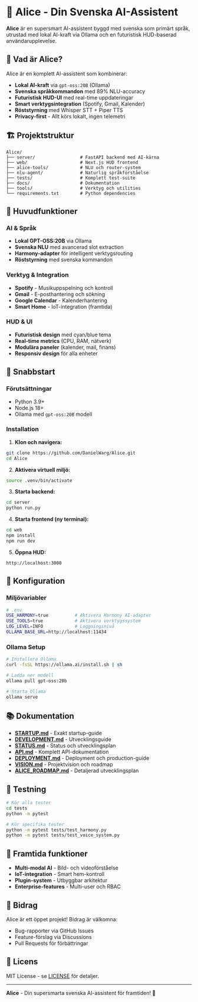 # 🤖 Alice - Din Svenska AI-Assistent

**Alice** är en supersmart AI-assistent byggd med svenska som primärt språk, utrustad med lokal AI-kraft via Ollama och en futuristisk HUD-baserad användarupplevelse.

## 🚀 **Vad är Alice?**

Alice är en komplett AI-assistent som kombinerar:
- **Lokal AI-kraft** via `gpt-oss:20B` (Ollama)
- **Svenska språkkommandon** med 89% NLU-accuracy
- **Futuristisk HUD-UI** med real-time uppdateringar
- **Smart verktygsintegration** (Spotify, Gmail, Kalender)
- **Röststyrning** med Whisper STT + Piper TTS
- **Privacy-first** - Allt körs lokalt, ingen telemetri

## 🏗️ **Projektstruktur**

```
Alice/
├── server/                 # FastAPI backend med AI-kärna
├── web/                    # Next.js HUD frontend
├── alice-tools/            # NLU och router-system
├── nlu-agent/              # Naturlig språkförståelse
├── tests/                  # Komplett test-suite
├── docs/                   # Dokumentation
├── tools/                  # Verktyg och utilities
└── requirements.txt        # Python dependencies
```

## 🎯 **Huvudfunktioner**

### AI & Språk
- **Lokal GPT-OSS:20B** via Ollama
- **Svenska NLU** med avancerad slot extraction
- **Harmony-adapter** för intelligent verktygsrouting
- **Röststyrning** med svenska kommandon

### Verktyg & Integration
- **Spotify** - Musikuppspelning och kontroll
- **Gmail** - E-posthantering och sökning
- **Google Calendar** - Kalenderhantering
- **Smart Home** - IoT-integration (framtida)

### HUD & UI
- **Futuristisk design** med cyan/blue tema
- **Real-time metrics** (CPU, RAM, nätverk)
- **Modulära paneler** (kalender, mail, finans)
- **Responsiv design** för alla enheter

## 🚀 **Snabbstart**

### Förutsättningar
- Python 3.9+
- Node.js 18+
- Ollama med `gpt-oss:20B` modell

### Installation

1. **Klon och navigera:**
```bash
git clone https://github.com/DanielWarg/Alice.git
cd Alice
```

2. **Aktivera virtuell miljö:**
```bash
source .venv/bin/activate
```

3. **Starta backend:**
```bash
cd server
python run.py
```

4. **Starta frontend (ny terminal):**
```bash
cd web
npm install
npm run dev
```

5. **Öppna HUD:**
```
http://localhost:3000
```

## 🔧 **Konfiguration**

### Miljövariabler
```bash
# .env
USE_HARMONY=true          # Aktivera Harmony AI-adapter
USE_TOOLS=true            # Aktivera verktygssystem
LOG_LEVEL=INFO            # Loggningsnivå
OLLAMA_BASE_URL=http://localhost:11434
```

### Ollama Setup
```bash
# Installera Ollama
curl -fsSL https://ollama.ai/install.sh | sh

# Ladda ner modell
ollama pull gpt-oss:20b

# Starta Ollama
ollama serve
```

## 📚 **Dokumentation**

- **[STARTUP.md](STARTUP.md)** - Exakt startup-guide
- **[DEVELOPMENT.md](DEVELOPMENT.md)** - Utvecklingsguide
- **[STATUS.md](STATUS.md)** - Status och utvecklingsplan
- **[API.md](API.md)** - Komplett API-dokumentation
- **[DEPLOYMENT.md](DEPLOYMENT.md)** - Deployment och production-guide
- **[VISION.md](VISION.md)** - Projektvision och roadmap
- **[ALICE_ROADMAP.md](ALICE_ROADMAP.md)** - Detaljerad utvecklingsplan

## 🧪 **Testning**

```bash
# Kör alla tester
cd tests
python -m pytest

# Kör specifika tester
python -m pytest tests/test_harmony.py
python -m pytest tests/test_voice_system.py
```

## 🌟 **Framtida funktioner**

- **Multi-modal AI** - Bild- och videoförståelse
- **IoT-integration** - Smart hem-kontroll
- **Plugin-system** - Utbyggbar arkitektur
- **Enterprise-features** - Multi-user och RBAC

## 🤝 **Bidrag**

Alice är ett öppet projekt! Bidrag är välkomna:
- Bug-rapporter via GitHub Issues
- Feature-förslag via Discussions
- Pull Requests för förbättringar

## 📄 **Licens**

MIT License - se [LICENSE](LICENSE) för detaljer.

---

**Alice** - Din supersmarta svenska AI-assistent för framtiden! 🚀